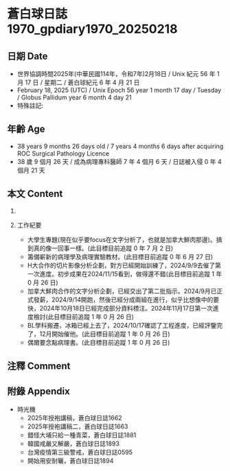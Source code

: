 [_metadata_:encoding]: - "utf-8"
[_metadata_:language]: - "zh-Hant-TW"
[_metadata_:fileformat]: - "markdown"
[_metadata_:MIME_type]: - "text/plain"
[_metadata_:markdown_version]: - "commonmark version 0.30"
[_metadata_:markdown_spec]: - "https://spec.commonmark.org/0.30/"

# 蒼白球日誌1970_gpdiary1970_20250218 #

## 日期 Date ##

* 世界協調時間2025年(中華民國114年，令和7年)2月18日 / Unix 紀元 56 年 1 月 17 日 / 星期二 / 蒼白球紀元 6 年 4 月 21 日
* February 18, 2025 (UTC) / Unix Epoch 56 year 1 month 17 day / Tuesday / Globus Pallidum year 6 month 4 day 21
* 特殊註記:

## 年齡 Age ##

* 38 years 9 months 26 days old / 7 years 4 months 6 days after acquiring ROC Surgical Pathology Licence
* 38 歲 9 個月 26 天 / 成為病理專科醫師 7 年 4 個月 6 天 / 日誌被入侵 0 年 4 個月 21 天

## 本文 Content ##

1. 

2. 工作紀要

    - 大學生專題(現在似乎要focus在文字分析了，也就是加拿大鮮肉那邊)。搞到真的像一回事一樣。(此目標目前追蹤 0 年 7 月 2 日)
    - 籌備嶄新的病理學及病理實驗教材。(此目標目前追蹤 0 年 6 月 27 日)
    - H大合作的切片影像分析企劃，對方已經開始訓練了，2024/9/9去催了第一次進度。初步成果在2024/11/15看到，做得還不錯(此目標目前追蹤 1 年 0 月 26 日)
    - 加拿大鮮肉合作的文字分析企劃，已經交出了第二批指示。2024/9月已正式發薪，2024/9/14開跑，然後已經分成兩組在進行，似乎比想像中的要快，2024年10月18日已經完成部分資料標注。2024年11月17日第一次進度檢討(此目標目前追蹤 1 年 0 月 26 日)
    - BL學科搬遷，冰箱已經上去了，2024/10/17確認了工程進度，已經評鑒完了，12月開始催他。(此目標目前追蹤 1 年 0 月 26 日)
    - 偶爾要念點病理書。(此目標目前追蹤 1 年 0 月 26 日)

## 注釋 Comment ##


## 附錄 Appendix ##

* 時光機
    - 2025年授袍講稿，蒼白球日誌1662
    - 2025年授袍講稿二，蒼白球日誌1663
    - 錯怪大埔只給一種青菜，蒼白球日誌1881
    - 韓國戒嚴又解嚴，蒼白球日誌1893
    - 台灣疫情第三級警戒，蒼白球日誌0595
    - 開始用安耐曬，蒼白球日誌1894
